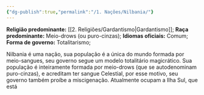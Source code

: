 ```yaml
---
{"dg-publish":true,"permalink":"/1. Nações/Nilbania/"}
---
```


 __Religião predominante:__ [[2. Religiões/Gardantismo\|Gardantismo]];
 __Raça predominante:__ Meio-drows (ou puro-cinzas);
 __Idiomas oficiais:__ Comum;
 __Forma de governo:__ Totalitarismo;

Nilbania é uma nação, sua população é a única do mundo formada por meio-sangues, seu governo segue um modelo totalitário magicrático. Sua população é inteiramente formada por meio-drows (que se autodenominam puro-cinzas), e acreditam ter sangue Celestial, por esse motivo, seu governo também proíbe a miscigenação. 
Atualmente ocupam a Ilha Sul, que está 